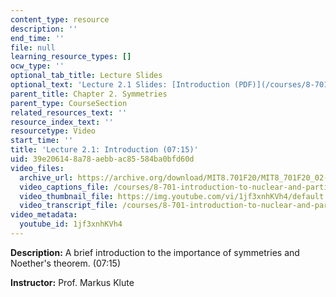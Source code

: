 ```yaml
---
content_type: resource
description: ''
end_time: ''
file: null
learning_resource_types: []
ocw_type: ''
optional_tab_title: Lecture Slides
optional_text: 'Lecture 2.1 Slides: [Introduction (PDF)](/courses/8-701-introduction-to-nuclear-and-particle-physics-fall-2020/resources/mit8_701f20_lec2-1)'
parent_title: Chapter 2. Symmetries
parent_type: CourseSection
related_resources_text: ''
resource_index_text: ''
resourcetype: Video
start_time: ''
title: 'Lecture 2.1: Introduction (07:15)'
uid: 39e20614-8a78-aebb-ac85-584ba0bfd60d
video_files:
  archive_url: https://archive.org/download/MIT8.701F20/MIT8_701F20_02-01_symmetries_300k.mp4
  video_captions_file: /courses/8-701-introduction-to-nuclear-and-particle-physics-fall-2020/b67aab1e7a245132a3a320b668418f1e_1jf3xnhKVh4.vtt
  video_thumbnail_file: https://img.youtube.com/vi/1jf3xnhKVh4/default.jpg
  video_transcript_file: /courses/8-701-introduction-to-nuclear-and-particle-physics-fall-2020/369345ead2600eeca0be792f2fe73c7e_1jf3xnhKVh4.pdf
video_metadata:
  youtube_id: 1jf3xnhKVh4
---
```


**Description:** A brief introduction to the importance of symmetries and Noether's theorem. (07:15)

**Instructor:** Prof. Markus Klute